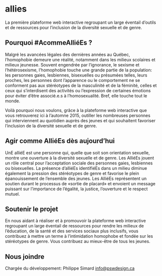 # allies
La première plateforme web interactive regroupant un large éventail d’outils et de ressources  pour l’inclusion de la diversité sexuelle et de genre.


<h2>Pourquoi #AcommeAlliéEs ? </h2>

Malgré les avancées légales des dernières années au Québec, l’homophobie demeure une réalité, notamment dans les milieux scolaires et milieux jeunesse. Souvent engendrée par l’ignorance, le sexisme et l’hétérosexisme, l’homophobie touche une grande partie de la population: les personnes gaies, lesbiennes, bisexuelles ou présumées telles, leurs proches, les personnes dont l’apparence ou le comportement ne se conforment pas aux stéréotypes de la masculinité et de la féminité, celles et ceux qui s’interdisent des activités ou l’expression de certaines émotions pour éviter d’être associé.e.s à l’homosexualité. Bref, elle touche tout le monde.

 

Voilà pourquoi nous voulons, grâce à la plateforme web interactive que vous retrouverez ici à l’automne 2015, outiller les nombreuses personnes qui interviennent au quotidien auprès des jeunes et qui souhaitent favoriser l’inclusion de la diversité sexuelle et de genre.

<h2>Agir comme AlliéEs dès aujourd’hui</h2>
 

 

UnE alliéE est une personne qui, quelle que soit son orientation sexuelle, montre une ouverture à la diversité sexuelle et de genre. Les AlliéEs jouent un rôle central pour l’acceptation sociale des personnes gaies, lesbiennes ou bisexuelles. La présence d’alliéEs identifiéEs dans un milieu diminue également la pression des stéréotypes de genre et favorise le plein épanouissement de l’ensemble des  jeunes. Les AlliéEs représentent un soutien durant le processus de  «sortie de placard» et envoient un message puissant sur l’importance de l’égalité, la justice, l’ouverture et le respect mutuel.

<h2>Soutenir le projet </h2>
 

En nous aidant à réaliser et à promouvoir la plateforme web interactive regroupant un large éventail de ressources pour rendre les milieux de l’éducation, de la santé et des services sociaux plus inclusifs, vous contribuez à mettre un terme à  l’intimidation homophobe et fondée sur les stéréotypes de genre. Vous contribuez au mieux-être de tous les jeunes.

<h2>Nous joindre </h2>

Chargée du développement: Philippe Simard
info@pswdesign.ca
